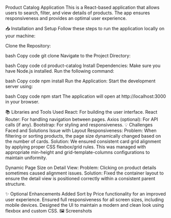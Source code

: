 Product Catalog Application
This is a React-based application that allows users to search, filter, and view details of products. The app ensures responsiveness and provides an optimal user experience.

📥 Installation and Setup
Follow these steps to run the application locally on your machine:

Clone the Repository:

bash
Copy code
git clone <repository-url>
Navigate to the Project Directory:

bash
Copy code
cd product-catalog
Install Dependencies:
Make sure you have Node.js installed. Run the following command:

bash
Copy code
npm install
Run the Application:
Start the development server using:

bash
Copy code
npm start
The application will open at http://localhost:3000 in your browser.

📚 Libraries and Tools Used
React: For building the user interface.
React Router: For handling navigation between pages.
Axios (optional): For API calls (if any).
Bootstrap: For styling and responsiveness.
💡 Challenges Faced and Solutions
Issue with Layout Responsiveness:
Problem: When filtering or sorting products, the page size dynamically changed based on the number of cards.
Solution: We ensured consistent card grid alignment by applying proper CSS flexbox/grid rules. This was managed with appropriate min-height and grid-template-columns configurations to maintain uniformity.

Dynamic Page Size on Detail View:
Problem: Clicking on product details sometimes caused alignment issues.
Solution: Fixed the container layout to ensure the detail view is positioned correctly within a consistent parent structure.

✨ Optional Enhancements
Added Sort by Price functionality for an improved user experience.
Ensured full responsiveness for all screen sizes, including mobile devices.
Designed the UI to maintain a modern and clean look using flexbox and custom CSS.
🖼️ Screenshots
